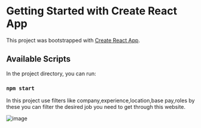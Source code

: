 # Getting Started with Create React App

This project was bootstrapped with [Create React App](https://github.com/facebook/create-react-app).

## Available Scripts

In the project directory, you can run:

### `npm start`

In this project use filters like company,experience,location,base pay,roles by these you can filter the desired  job you need to get through this website.




![image](https://github.com/Ak141414/JOBPORTALREACT/assets/89651643/c1028b64-e504-490e-a2ad-5a7c8ce7d6bf)

